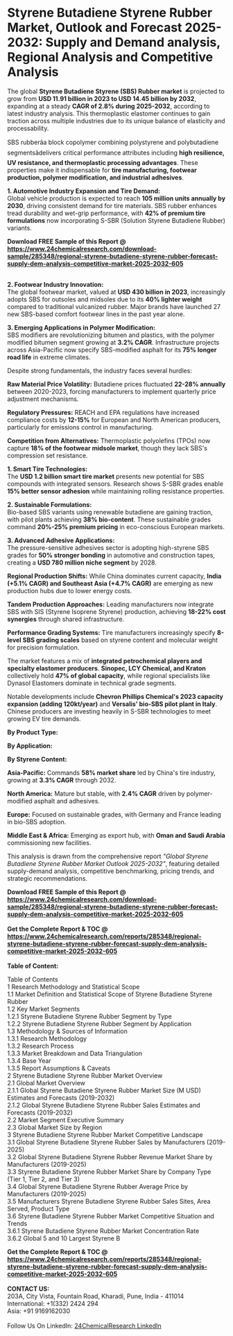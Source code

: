 <h1>Styrene Butadiene Styrene Rubber Market, Outlook and Forecast 2025-2032: Supply and Demand analysis, Regional Analysis and Competitive Analysis</h1><p>The global <strong>Styrene Butadiene Styrene (SBS) Rubber market</strong> is projected to grow from <strong>USD 11.91 billion in 2023 to USD 14.45 billion by 2032</strong>, expanding at a steady <strong>CAGR of 2.8% during 2025-2032</strong>, according to latest industry analysis. This thermoplastic elastomer continues to gain traction across multiple industries due to its unique balance of elasticity and processability.</p><p>SBS rubberâa block copolymer combining polystyrene and polybutadiene segmentsâdelivers critical performance attributes including <strong>high resilience, UV resistance, and thermoplastic processing advantages</strong>. These properties make it indispensable for <strong>tire manufacturing, footwear production, polymer modification, and industrial adhesives</strong>.</p><p><strong>1. Automotive Industry Expansion and Tire Demand:</strong><br>
Global vehicle production is expected to reach <strong>105 million units annually by 2030</strong>, driving consistent demand for tire materials. SBS rubber enhances tread durability and wet-grip performance, with <strong>42% of premium tire formulations</strong> now incorporating S-SBR (Solution Styrene Butadiene Rubber) variants.</p><div><b>Download FREE Sample of this Report @ 
            <a href="https://www.24chemicalresearch.com/download-sample/285348/regional-styrene-butadiene-styrene-rubber-forecast-supply-dem-analysis-competitive-market-2025-2032-605">
            https://www.24chemicalresearch.com/download-sample/285348/regional-styrene-butadiene-styrene-rubber-forecast-supply-dem-analysis-competitive-market-2025-2032-605</a></b></div><br><p><strong>2. Footwear Industry Innovation:</strong><br>
The global footwear market, valued at <strong>USD 430 billion in 2023</strong>, increasingly adopts SBS for outsoles and midsoles due to its <strong>40% lighter weight</strong> compared to traditional vulcanized rubber. Major brands have launched 27 new SBS-based comfort footwear lines in the past year alone.</p><p><strong>3. Emerging Applications in Polymer Modification:</strong><br>
SBS modifiers are revolutionizing bitumen and plastics, with the polymer modified bitumen segment growing at <strong>3.2% CAGR</strong>. Infrastructure projects across Asia-Pacific now specify SBS-modified asphalt for its <strong>75% longer road life</strong> in extreme climates.</p><p>Despite strong fundamentals, the industry faces several hurdles:</p><p><strong>Raw Material Price Volatility:</strong> Butadiene prices fluctuated <strong>22-28% annually</strong> between 2020-2023, forcing manufacturers to implement quarterly price adjustment mechanisms.</p><p><strong>Regulatory Pressures:</strong> REACH and EPA regulations have increased compliance costs by <strong>12-15%</strong> for European and North American producers, particularly for emissions control in manufacturing.</p><p><strong>Competition from Alternatives:</strong> Thermoplastic polyolefins (TPOs) now capture <strong>18% of the footwear midsole market</strong>, though they lack SBS's compression set resistance.</p><p><strong>1. Smart Tire Technologies:</strong><br>
The <strong>USD 1.2 billion smart tire market</strong> presents new potential for SBS compounds with integrated sensors. Research shows S-SBR grades enable <strong>15% better sensor adhesion</strong> while maintaining rolling resistance properties.</p><p><strong>2. Sustainable Formulations:</strong><br>
Bio-based SBS variants using renewable butadiene are gaining traction, with pilot plants achieving <strong>38% bio-content</strong>. These sustainable grades command <strong>20%-25% premium pricing</strong> in eco-conscious European markets.</p><p><strong>3. Advanced Adhesive Applications:</strong><br>
The pressure-sensitive adhesives sector is adopting high-styrene SBS grades for <strong>50% stronger bonding</strong> in automotive and construction tapes, creating a <strong>USD 780 million niche segment</strong> by 2028.</p><p><strong>Regional Production Shifts:</strong> While China dominates current capacity, <strong>India (+5.1% CAGR) and Southeast Asia (+4.7% CAGR)</strong> are emerging as new production hubs due to lower energy costs.</p><p><strong>Tandem Production Approaches:</strong> Leading manufacturers now integrate SBS with SIS (Styrene Isoprene Styrene) production, achieving <strong>18-22% cost synergies</strong> through shared infrastructure.</p><p><strong>Performance Grading Systems:</strong> Tire manufacturers increasingly specify <strong>8-level SBS grading scales</strong> based on styrene content and molecular weight for precision formulation.</p><p>The market features a mix of <strong>integrated petrochemical players and specialty elastomer producers</strong>. <strong>Sinopec, LCY Chemical, and Kraton</strong> collectively hold <strong>47% of global capacity</strong>, while regional specialists like Dynasol Elastomers dominate in technical grade segments.</p><p>Notable developments include <strong>Chevron Phillips Chemical's 2023 capacity expansion (adding 120kt/year)</strong> and <strong>Versalis' bio-SBS pilot plant in Italy</strong>. Chinese producers are investing heavily in S-SBR technologies to meet growing EV tire demands.</p><p><strong>By Product Type:</strong></p><p><strong>By Application:</strong></p><p><strong>By Styrene Content:</strong></p><p><strong>Asia-Pacific:</strong> Commands <strong>58% market share</strong> led by China's tire industry, growing at <strong>3.3% CAGR</strong> through 2032.</p><p><strong>North America:</strong> Mature but stable, with <strong>2.4% CAGR</strong> driven by polymer-modified asphalt and adhesives.</p><p><strong>Europe:</strong> Focused on sustainable grades, with Germany and France leading in bio-SBS adoption.</p><p><strong>Middle East &amp; Africa:</strong> Emerging as export hub, with <strong>Oman and Saudi Arabia</strong> commissioning new facilities.</p><p>This analysis is drawn from the comprehensive report <em>"Global Styrene Butadiene Styrene Rubber Market Outlook 2025-2032"</em>, featuring detailed supply-demand analysis, competitive benchmarking, pricing trends, and strategic recommendations.</p><div><b>Download FREE Sample of this Report @ 
            <a href="https://www.24chemicalresearch.com/download-sample/285348/regional-styrene-butadiene-styrene-rubber-forecast-supply-dem-analysis-competitive-market-2025-2032-605">
            https://www.24chemicalresearch.com/download-sample/285348/regional-styrene-butadiene-styrene-rubber-forecast-supply-dem-analysis-competitive-market-2025-2032-605</a></b></div><br><div><b>Get the Complete Report & TOC @ 
            <a href="https://www.24chemicalresearch.com/reports/285348/regional-styrene-butadiene-styrene-rubber-forecast-supply-dem-analysis-competitive-market-2025-2032-605">
            https://www.24chemicalresearch.com/reports/285348/regional-styrene-butadiene-styrene-rubber-forecast-supply-dem-analysis-competitive-market-2025-2032-605</a></b></div><br>
            <b>Table of Content:</b><p>Table of Contents<br />
1 Research Methodology and Statistical Scope<br />
1.1 Market Definition and Statistical Scope of Styrene Butadiene Styrene Rubber<br />
1.2 Key Market Segments<br />
1.2.1 Styrene Butadiene Styrene Rubber Segment by Type<br />
1.2.2 Styrene Butadiene Styrene Rubber Segment by Application<br />
1.3 Methodology & Sources of Information<br />
1.3.1 Research Methodology<br />
1.3.2 Research Process<br />
1.3.3 Market Breakdown and Data Triangulation<br />
1.3.4 Base Year<br />
1.3.5 Report Assumptions & Caveats<br />
2 Styrene Butadiene Styrene Rubber Market Overview<br />
2.1 Global Market Overview<br />
2.1.1 Global Styrene Butadiene Styrene Rubber Market Size (M USD) Estimates and Forecasts (2019-2032)<br />
2.1.2 Global Styrene Butadiene Styrene Rubber Sales Estimates and Forecasts (2019-2032)<br />
2.2 Market Segment Executive Summary<br />
2.3 Global Market Size by Region<br />
3 Styrene Butadiene Styrene Rubber Market Competitive Landscape<br />
3.1 Global Styrene Butadiene Styrene Rubber Sales by Manufacturers (2019-2025)<br />
3.2 Global Styrene Butadiene Styrene Rubber Revenue Market Share by Manufacturers (2019-2025)<br />
3.3 Styrene Butadiene Styrene Rubber Market Share by Company Type (Tier 1, Tier 2, and Tier 3)<br />
3.4 Global Styrene Butadiene Styrene Rubber Average Price by Manufacturers (2019-2025)<br />
3.5 Manufacturers Styrene Butadiene Styrene Rubber Sales Sites, Area Served, Product Type<br />
3.6 Styrene Butadiene Styrene Rubber Market Competitive Situation and Trends<br />
3.6.1 Styrene Butadiene Styrene Rubber Market Concentration Rate<br />
3.6.2 Global 5 and 10 Largest Styrene B</p><div><b>Get the Complete Report & TOC @ 
            <a href="https://www.24chemicalresearch.com/reports/285348/regional-styrene-butadiene-styrene-rubber-forecast-supply-dem-analysis-competitive-market-2025-2032-605">
            https://www.24chemicalresearch.com/reports/285348/regional-styrene-butadiene-styrene-rubber-forecast-supply-dem-analysis-competitive-market-2025-2032-605</a></b></div><br><b>CONTACT US:</b><br>
            203A, City Vista, Fountain Road, Kharadi, Pune, India - 411014<br>
            International: +1(332) 2424 294<br>
            Asia: +91 9169162030 <br><br>
            Follow Us On LinkedIn: <a href="https://www.linkedin.com/company/24chemicalresearch/">24ChemicalResearch LinkedIn</a>